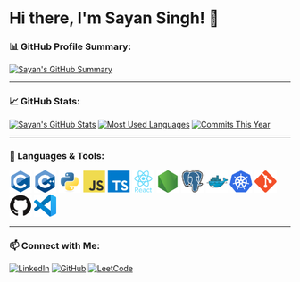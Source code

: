 # Hi there, I'm Sayan Singh! 👋  


### 📊 GitHub Profile Summary:
[![Sayan's GitHub Summary](https://github-profile-summary-cards.vercel.app/api/cards/profile-details?username=singhsayan&theme=radical)](https://github.com/singhsayan)

---

### 📈 GitHub Stats:
[![Sayan's GitHub Stats](https://github-profile-summary-cards.vercel.app/api/cards/stats?username=singhsayan&theme=radical)](https://github.com/singhsayan)
[![Most Used Languages](https://github-profile-summary-cards.vercel.app/api/cards/most-commit-language?username=singhsayan&theme=radical)](https://github.com/singhsayan)
[![Commits This Year](https://github-profile-summary-cards.vercel.app/api/cards/productive-time?username=singhsayan&theme=radical&utcOffset=5.5)](https://github.com/singhsayan)

---

### 🚀 Languages & Tools:
<img src="https://raw.githubusercontent.com/devicons/devicon/master/icons/c/c-original.svg" width="40" height="40">
<img src="https://raw.githubusercontent.com/devicons/devicon/master/icons/cplusplus/cplusplus-original.svg" width="40" height="40">
<img src="https://raw.githubusercontent.com/devicons/devicon/master/icons/python/python-original.svg" width="40" height="40">
<img src="https://raw.githubusercontent.com/devicons/devicon/master/icons/javascript/javascript-original.svg" width="40" height="40">
<img src="https://raw.githubusercontent.com/devicons/devicon/master/icons/typescript/typescript-original.svg" width="40" height="40">
<img src="https://raw.githubusercontent.com/devicons/devicon/master/icons/react/react-original-wordmark.svg" width="40" height="40">
<img src="https://raw.githubusercontent.com/devicons/devicon/master/icons/nodejs/nodejs-original.svg" width="40" height="40">
<img src="https://raw.githubusercontent.com/devicons/devicon/master/icons/postgresql/postgresql-original.svg" width="40" height="40">
<img src="https://raw.githubusercontent.com/devicons/devicon/master/icons/docker/docker-original.svg" width="40" height="40">
<img src="https://raw.githubusercontent.com/devicons/devicon/master/icons/kubernetes/kubernetes-plain.svg" width="40" height="40">
<img src="https://raw.githubusercontent.com/devicons/devicon/master/icons/git/git-original.svg" width="40" height="40">
<img src="https://raw.githubusercontent.com/devicons/devicon/master/icons/github/github-original.svg" width="40" height="40">
<img src="https://raw.githubusercontent.com/devicons/devicon/master/icons/vscode/vscode-original.svg" width="40" height="40">

---

### 📫 Connect with Me:
[![LinkedIn](https://img.shields.io/badge/-LinkedIn-blue?style=flat-square&logo=linkedin)](https://www.linkedin.com/in/sayan-singh9/)
[![GitHub](https://img.shields.io/badge/-GitHub-181717?style=flat-square&logo=github)](https://github.com/singhsayan)
[![LeetCode](https://img.shields.io/badge/-LeetCode-orange?style=flat-square&logo=leetcode)](https://leetcode.com/u/sayan09_/)
